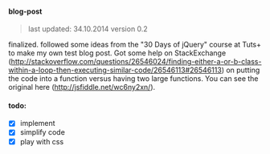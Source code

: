 #### blog-post
> last updated: 34.10.2014
> version 0.2

finalized. followed some ideas from the "30 Days of jQuery" course at Tuts+ to make my own test blog post. Got some help on StackExchange (http://stackoverflow.com/questions/26546024/finding-either-a-or-b-class-within-a-loop-then-executing-similar-code/26546113#26546113) on putting the code into a function versus having two large functions. You can see the original here (http://jsfiddle.net/wc6ny2xn/).

#### todo:
- [x] implement
- [x] simplify code
- [x] play with css
